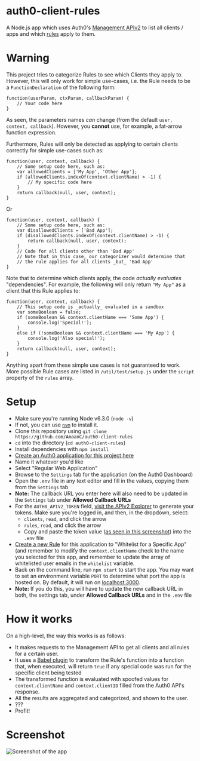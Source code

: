 # auth0-client-rules

A Node.js app which uses Auth0's [Management
APIv2](https://auth0.com/docs/api/management/v2) to list all clients /
apps and which [rules](https://auth0.com/docs/rules) apply to them.

# Warning

This project tries to categorize Rules to see which Clients they apply
to. However, this will only work for simple use-cases, i.e. the Rule
needs to be a `FunctionDeclaration` of the following form:

    function(userParam, ctxParam, callbackParam) {
        // Your code here
    }

As seen, the parameters names _can_ change (from the default `user,
context, callback`). However, you **cannot** use, for example, a fat-arrow
function expression.

Furthermore, Rules will only be detected as applying to certain
clients correctly for simple use-cases such as:

    function(user, context, callback) {
        // Some setup code here, such as:
        var allowedClients = ['My App', 'Other App'];
        if (allowedClients.indexOf(context.clientName) > -1) {
            // My specific code here
        }
        return callback(null, user, context);
    }

Or

    function(user, context, callback) {
        // Some setup code here, such as:
        var disallowedClients = ['Bad App'];
        if (disallowedClients.indexOf(context.clientName) > -1) {
            return callback(null, user, context);
        }
        // Code for all clients other than 'Bad App'
        // Note that in this case, our categorizer would determine that
        // the rule applies for all clients _but_ 'Bad App'
    }

Note that to determine which clients apply, the code _actually
evaluates_ "dependencies".
For example, the following will only return `"My App"` as a client
that this Rule applies to:

    function(user, context, callback) {
        // This setup code is _actually_ evaluated in a sandbox
        var someBoolean = false;
        if (someBoolean && context.clientName === 'Some App') {
            console.log('Special!');
        }
        else if (!someBoolean && context.clientName === 'My App') {
            console.log('Also special!');
        }
        return callback(null, user, context);
    }

Anything apart from these simple use cases is not guaranteed to
work. More possible Rule cases are listed in `/util/test/setup.js`
under the `script` property of the `rules` array.

# Setup
- Make sure you're running Node v6.3.0 (`node -v`)
 - If not, you can use [`nvm`](https://github.com/creationix/nvm/blob/master/README.markdown) to install it.
- Clone this repository using `git clone https://github.com/AmaanC/auth0-client-rules`
- `cd` into the directory (`cd auth0-client-rules`)
- Install dependencies with `npm install`
- [Create an Auth0 application for this project here](https://manage.auth0.com/#/applications)
 - Name it whatever you'd like
 - Select "Regular Web Application"
 - Browse to the `Settings` tab for the application (on the Auth0 Dashboard)
- Open the `.env` file in any text editor and fill in the values, copying them from the `Settings` tab
 - **Note:** The callback URL you enter here will also need to be updated in the `Settings` tab under **Allowed Callback URLs**
 - For the `AUTH0_APIV2_TOKEN` field, [visit the APIv2 Explorer](https://auth0.com/docs/api/management/v2) to generate your tokens. Make sure you're logged in, and then, in the dropdown, select:
    - `clients`, `read`, and click the arrow
    - `rules`, `read`, and click the arrow
    - Copy and paste the token value ([as seen in this screenshot](http://i.imgur.com/qg01LPO.png)) into the `.env` file
 - [Create a new Rule](https://manage.auth0.com/#/rules/new) for this application to "Whitelist for a Specific App" (and remember to modify the `context.clientName` check to the name you selected for this app, and remember to update the array of whitelisted user emails in the `whitelist` variable.
- Back on the command line, run `npm start` to start the app. You may want to set an environment variable `PORT` to determine what port the app is hosted on. By default, it will run on [localhost:3000](http://localhost:3000).
 - **Note:** If you do this, you will have to update the new callback URL in both, the settings tab, under **Allowed Callback URLs** and in the `.env` file

# How it works

On a high-level, the way this works is as follows:
- It makes requests to the Management API to get all clients and all rules for a certain user.
- It uses a [Babel plugin](https://github.com/AmaanC/babel-plugin-transform-auth0-rule) to transform the Rule's function into a function that, when executed, will return `true` if any special code was run for the specific client being tested
- The transformed function is evaluated with spoofed values for `context.clientName` and `context.clientID` filled from the Auth0 API's response.
- All the results are aggregated and categorized, and shown to the user.
- ???
- Profit!

# Screenshot

![Screenshot of the app](http://i.imgur.com/3DlPexN.png)